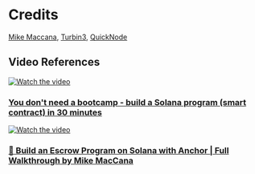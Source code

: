 # Credits

[Mike Maccana](https://github.com/mikemaccana), [Turbin3](https://www.turbin3.org/), [QuickNode](https://www.quicknode.com/)

## Video References

[![Watch the video](https://img.youtube.com/vi/B5eBWWQfQuM/maxresdefault.jpg)](https://youtu.be/B5eBWWQfQuM)

### [You don't need a bootcamp - build a Solana program (smart contract) in 30 minutes](https://youtu.be/B5eBWWQfQuM)

[![Watch the video](https://img.youtube.com/vi/x7OoYpoWAVM/maxresdefault.jpg)](https://youtu.be/x7OoYpoWAVM)

### [🔧 Build an Escrow Program on Solana with Anchor | Full Walkthrough by Mike MacCana](https://youtu.be/x7OoYpoWAVM)